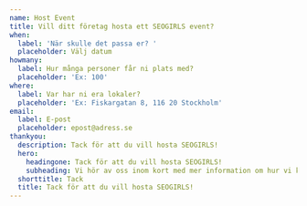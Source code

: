 ```yaml
---
name: Host Event
title: Vill ditt företag hosta ett SEOGIRLS event?
when:
  label: 'När skulle det passa er? '
  placeholder: Välj datum
howmany:
  label: Hur många personer får ni plats med?
  placeholder: 'Ex: 100'
where:
  label: Var har ni era lokaler?
  placeholder: 'Ex: Fiskargatan 8, 116 20 Stockholm'
email:
  label: E-post
  placeholder: epost@adress.se
thankyou:
  description: Tack för att du vill hosta SEOGIRLS!
  hero:
    headingone: Tack för att du vill hosta SEOGIRLS!
    subheading: Vi hör av oss inom kort med mer information om hur vi kan gå vidare.
  shorttitle: Tack
  title: Tack för att du vill hosta SEOGIRLS!
---
```


